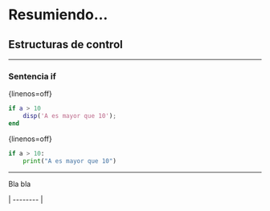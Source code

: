 ﻿# Resumiendo...

## Estructuras de control


* * *

### Sentencia if

{linenos=off}
```matlab
if a > 10
    disp('A es mayor que 10');
end
```

{linenos=off}
```python
if a > 10:
    print("A es mayor que 10")
```

* * *

Bla bla

| -------- |

